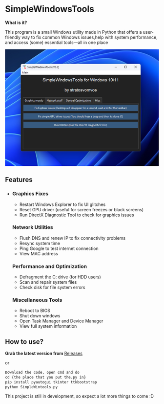 

# SimpleWindowsTools


**What is it?**

This program is a small Windows utility made in Python that offers a user-friendly way to fix common Windows issues,help with system performance, and access (some) essential tools—all in one place

![the app](https://raw.githubusercontent.com/stratosvomvos/SimpleWindowsTools/refs/heads/main/swt.png)

## Features  

 - ### Graphics Fixes  
   - Restart Windows Explorer to fix UI glitches  
   - Reset GPU driver (useful for screen freezes or black screens)  
   - Run DirectX Diagnostic Tool to check for graphics issues  
   
   ### Network Utilities  
   - Flush DNS and renew IP to fix connectivity problems  
   - Resync system time
   - Ping Google to test internet connection  
   - View MAC address  
   
   ### Performance and Optimization  
   - Defragment the C: drive (for HDD users)  
   - Scan and repair system files 
   - Check disk for file system errors
   
   ### Miscellaneous Tools  
   - Reboot to BIOS  
   - Shut down windows 
   - Open Task Manager and Device Manager  
   - View full system information



## How to use?
**Grab the latest version from** [Releases](https://github.com/stratosvomvos/SimpleWindowsTools/releases/)
 
 or 

    Download the code, open cmd and do
    cd {the place that you put the.py in}
    pip install pyautogui tkinter ttkbootstrap
    python SimpleWintools.py
 

This project is still in development, so expect a lot more things to come :D